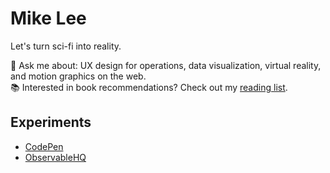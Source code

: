 # Mike Lee
Let's turn sci-fi into reality.  

💬 Ask me about: UX design for operations, data visualization, virtual reality, and motion graphics on the web.  
📚 Interested in book recommendations? Check out my [reading list](https://github.com/mikejlee/mikejlee/blob/master/ReadingList.md).

## Experiments
* [CodePen](https://codepen.com/mikejlee)
* [ObservableHQ](https://observablehq.com/@mikejlee)

<!--
**mikejlee/mikejlee** is a ✨ _special_ ✨ repository because its `README.md` (this file) appears on your GitHub profile.

Here are some ideas to get you started:

- 🔭 I’m currently working on ...
- 🌱 I’m currently learning ...
- 👯 I’m looking to collaborate on ...
- 🤔 I’m looking for help with ...
- 💬 Ask me about ...
- 📫 How to reach me: ...
- 😄 Pronouns: ...
- ⚡ Fun fact: ...
-->
